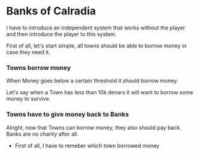 ﻿# Banks of Calradia

I have to introduce an independent system that works
without the player and then introduce the player to this
system.

First of all, let's start simple, all towns should be able 
to borrow money in case they need it.

### Towns borrow money

When Money goes below a certain threshold it should borrow 
money.

Let's say when a Town has less than 10k denars it will want to 
borrow some money to survive.

### Towns have to give money back to Banks

Alright, now that Towns can borrow money, they also should pay back.
Banks are no charity after all.

- First of all, I have to remeber which town borrowed money
